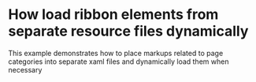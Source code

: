 # How load ribbon elements from separate resource files dynamically


<p>This example demonstrates how to place markups related to page categories  into separate xaml files and dynamically load them when necessary</p>

<br/>


